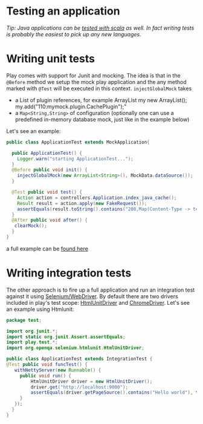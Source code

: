 # Testing an application

_Tip: Java applications can be [tested with scala](https://github.com/playframework/Play20/wiki/Scalatest) as well. In fact writing tests is probably the easiest to pick up any new languages._

# Writing unit tests
Play comes with support for Junit and mocking. The idea is that in the `@Before` method we setup the mock play application and the any method marked with `@Test` will be executed in this context. `injectGlobalMock` takes
- a List of plugin references, for example ArrayList<String> my new ArrayList<String>(); my.add("110:mymock.plugin.CachePlugin");"
- a `Map<String,String>` of configuration (optionally one can use a predefined in-memory database mock, just like in the example below)


Let's see an example:
```java
public class ApplicationTest extends MockApplication{

  public ApplicationTest() {
    Logger.warn("starting ApplicationTest...");
  }
  @Before public void init() {
    injectGlobalMock(new ArrayList<String>(), MockData.dataSource());
  }

  @Test public void test() {
    Action action = controllers.Application.index_java_cache();
    Result result = action.apply(new FakeRequest());
    assertEquals(result.toString().contains("200,Map(Content-Type -> text/html"),true);
  }
  @After public void after() {
   clearMock();
  }
}
```
a full example can be [found here](https://github.com/playframework/Play20/blob/master/framework/integrationtest/test/ApplicationTest.java)

# Writing integration tests

The other approach is to fire up a full application and run an integration test against it using [Selenium/WebDriver](http://seleniumhq.org/docs/03_webdriver.html). By default there are two drivers included in play's test scope: [HtmlUnitDriver](http://seleniumhq.org/docs/03_webdriver.html#htmlunit-driver) and [ChromeDriver](http://code.google.com/p/selenium/wiki/ChromeDriver#Overriding_the_Chrome_binary_location). Let's see an example using Htmlunit:

```java
package test;

import org.junit.*;
import static org.junit.Assert.assertEquals;
import play.test.*;
import org.openqa.selenium.htmlunit.HtmlUnitDriver;

public class ApplicationTest extends IntegrationTest {
@Test public void funcTest() {
   withNettyServer(new Runnable() {
     public void run() {
         HtmlUnitDriver driver = new HtmlUnitDriver();
         driver.get("http://localhost:9000");
         assertEquals(driver.getPageSource().contains("Hello world"), true);
     }
   });
  }
}
```
